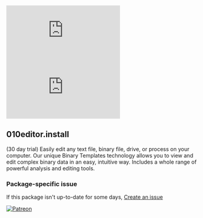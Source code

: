[![](https://img.shields.io/chocolatey/v/010editor.install?color=green&label=010editor.install)](https://chocolatey.org/packages/010editor.install) [![](https://img.shields.io/chocolatey/dt/010editor.install)](https://chocolatey.org/packages/010editor.install)

## 010editor.install
(30 day trial) Easily edit any text file, binary file, drive, or process on your computer. 
Our unique Binary Templates technology allows you to view and edit complex binary data in an 
easy, intuitive way. Includes a whole range of powerful analysis and editing tools.

### Package-specific issue
If this package isn't up-to-date for some days, [Create an issue](https://github.com/tunisiano187/Chocolatey-packages/issues/new/choose)

[![Patreon](https://cdn.jsdelivr.net/gh/tunisiano187/Chocolatey-packages@d15c4e19c709e7148588d4523ffc6dd3cd3c7e5e/icons/patreon.png)](https://www.patreon.com/bePatron?u=39585820)
